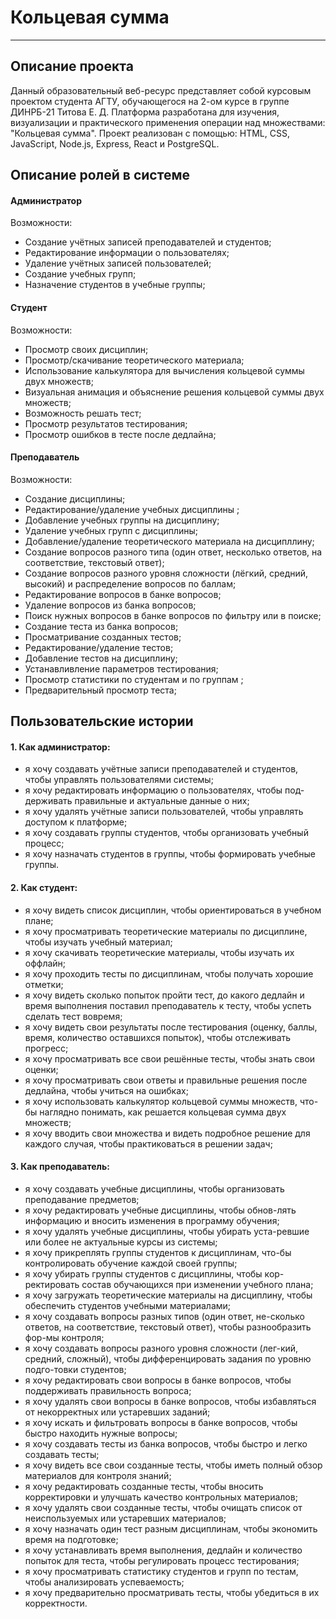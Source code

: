 # Кольцевая сумма

***
##  Описание проекта
Данный образовательный веб-ресурс представляет собой курсовым проектом студента АГТУ, 
обучающегося на 2-ом курсе в группе ДИНРБ-21 Титова Е. Д.
Платформа разработана для изучения, визуализации и практического применения операции над множествами: "Кольцевая сумма".
Проект реализован с помощью: HTML, CSS, JavaScript, Node.js, Express, React и PostgreSQL.

##  Описание ролей в системе
####  Администратор
Возможности:
- Создание учётных записей преподавателей и студентов;
- Редактирование информации о пользователях;
- Удаление учётных записей пользователей;
- Создание учебных групп;
- Назначение студентов в учебные группы;

#### Студент
Возможности:
- Просмотр своих дисциплин;
- Просмотр/скачивание теоретического материала;
- Использование калькулятора для вычисления кольцевой суммы двух множеств;
- Визуальная анимация и объяснение решения кольцевой суммы двух множеств;
- Возможность решать тест;
- Просмотр результатов тестирования;
- Просмотр ошибков в тесте после дедлайна;

#### Преподаватель
Возможности:
- Создание дисциплины;
- Редактирование/удаление учебных дисциплины ;
- Добавление учебных группы на дисциплину;
- Удаление учебных групп с дисциплины;
- Добавление/удаление теоретического материала на дисципллину;
- Создание вопросов разного типа (один ответ, несколько ответов, на соответствие, текстовый ответ);
- Создание вопросов разного уровня сложности (лёгкий, средний, высокий) и распределение вопросов по баллам;
- Редактирование вопросов в банке вопросов;
- Удаление вопросов из банка вопросов;
- Поиск нужных вопросов в банке вопросов по фильтру или в поиске;
- Создание теста из банка вопросов;
- Просматривание созданных тестов;
- Редактирование/удаление тестов;
- Добавление тестов на дисциплину;
- Устанавливление параметров тестирования;
- Просмотр статистики по студентам и по группам ;
- Предварительный просмотр теста;

## Пользовательские истории

#### 1. Как администратор:
- я хочу создавать учётные записи преподавателей и студентов, чтобы управлять пользователями системы;
- я хочу редактировать информацию о пользователях, чтобы под-держивать правильные и актуальные данные о них; 
- я хочу удалять учётные записи пользователей, чтобы управлять доступом к платформе;
- я хочу создавать группы студентов, чтобы организовать учебный процесс;
- я хочу назначать студентов в группы, чтобы формировать учебные группы.


#### 2. Как студент:
- я хочу видеть список дисциплин, чтобы ориентироваться в учебном плане;
- я хочу просматривать теоретические материалы по дисциплине, чтобы изучать учебный материал;
- я хочу скачивать теоретические материалы, чтобы изучать их оффлайн;
- я хочу проходить тесты по дисциплинам, чтобы получать хорошие отметки;
- я хочу видеть сколько попыток пройти тест, до какого дедлайн и время выполнения поставил преподаватель к тесту, чтобы успеть сделать тест вовремя;
- я хочу видеть свои результаты после тестирования (оценку, баллы, время, количество оставшихся попыток), чтобы отслеживать прогресс;
- я хочу просматривать все свои решённые тесты, чтобы знать свои оценки;
- я хочу просматривать свои ответы и правильные решения после дедлайна, чтобы учиться на ошибках;
- я хочу использовать калькулятор кольцевой суммы множеств, что-бы наглядно понимать, как решается кольцевая сумма двух множеств;
- я хочу вводить свои множества и видеть подробное решение для каждого случая, чтобы практиковаться в решении задач;


#### 3. Как преподаватель:
- я хочу создавать учебные дисциплины, чтобы организовать преподавание предметов;
- я хочу редактировать учебные дисциплины, чтобы обнов-лять информацию и вносить изменения в программу обучения;
- я хочу удалять учебные дисциплины, чтобы убирать уста-ревшие или более не актуальные курсы из системы;
- я хочу прикреплять группы студентов к дисциплинам, что-бы контролировать обучение каждой своей группы;
- я хочу убирать группы студентов с дисциплины, чтобы кор-ректировать состав обучающихся при изменении учебного плана;
- я хочу загружать теоретические материалы на дисциплину, чтобы обеспечить студентов учебными материалами;
- я хочу создавать вопросы разных типов (один ответ, не-сколько ответов, на соответствие, текстовый ответ), чтобы разнообразить фор-мы контроля;
- я хочу создавать вопросы разного уровня сложности (лег-кий, средний, сложный), чтобы дифференцировать задания по уровню подго-товки студентов;
- я хочу редактировать свои вопросы в банке вопросов, чтобы поддерживать правильность вопроса;
- я хочу удалять свои вопросы в банке вопросов, чтобы избавляться от некорректных или устаревших заданий;
- я хочу искать и фильтровать вопросы в банке вопросов, чтобы быстро находить нужные вопросы;
- я хочу создавать тесты из банка вопросов, чтобы быстро и легко создавать тесты;
- я хочу видеть все свои созданные тесты, чтобы иметь полный обзор материалов для контроля знаний;
- я хочу редактировать созданные тесты, чтобы вносить корректировки и улучшать качество контрольных материалов;
- я хочу удалять свои созданные тесты, чтобы очищать список от неиспользуемых или устаревших материалов;
- я хочу назначать один тест разным дисциплинам, чтобы экономить время на подготовке;
- я хочу устанавливать время выполнения, дедлайн и количество попыток для теста, чтобы регулировать процесс тестирования;
- я хочу просматривать статистику студентов и групп по тестам, чтобы анализировать успеваемость;
- я хочу предварительно просматривать тесты, чтобы убедиться в их корректности.